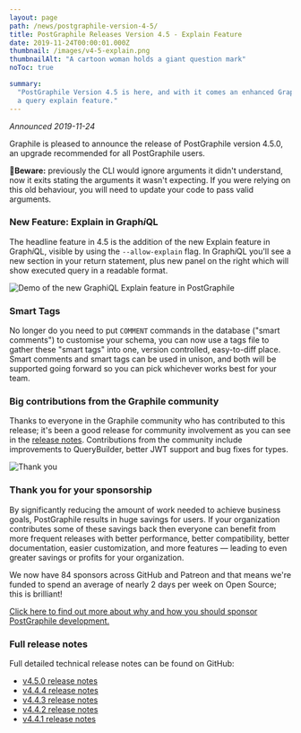 ```yaml
---
layout: page
path: /news/postgraphile-version-4-5/
title: PostGraphile Releases Version 4.5 - Explain Feature
date: 2019-11-24T00:00:01.000Z
thumbnail: /images/v4-5-explain.png
thumbnailAlt: "A cartoon woman holds a giant question mark"
noToc: true

summary:
  "PostGraphile Version 4.5 is here, and with it comes an enhanced GraphiQL with
  a query explain feature."
---
```


_Announced 2019-11-24_

<p class='intro'>
Graphile is pleased to announce the release of PostGraphile version 4.5.0, an upgrade recommended for all PostGraphile users.
</p>
<strong>🚨Beware:</strong> previously the CLI would ignore arguments it didn't understand, now it exits stating the arguments it wasn't expecting. If you were relying on this old behaviour, you will need to update your code to pass valid arguments.

### New Feature: Explain in Graph*i*QL

The headline feature in 4.5 is the addition of the new Explain feature in
Graph*i*QL, visible by using the `--allow-explain` flag. In Graph*i*QL you'll
see a new section in your return statement, plus new panel on the right which
will show executed query in a readable format.

<div class="tc">
<img alt="Demo of the new GraphiQL Explain feature in PostGraphile" src="/images/graphiqlexplainbutton.png" />
</div>

### Smart Tags

No longer do you need to put `COMMENT` commands in the database ("smart
comments") to customise your schema, you can now use a tags file to gather these
"smart tags" into one, version controlled, easy-to-diff place. Smart comments
and smart tags can be used in unison, and both will be supported going forward
so you can pick whichever works best for your team.

### Big contributions from the Graphile community

Thanks to everyone in the Graphile community who has contributed to this
release; it's been a good release for community involvement as you can see in
the
[release notes](https://github.com/graphile/postgraphile/releases/tag/v4.5.0).
Contributions from the community include improvements to QueryBuilder, better
JWT support and bug fixes for types.

<div class="tc">
<img alt="Thank you" src="/images/thanks.png" />
</div>

### Thank you for your sponsorship

By significantly reducing the amount of work needed to achieve business goals,
PostGraphile results in huge savings for users. If your organization contributes
some of these savings back then everyone can benefit from more frequent releases
with better performance, better compatibility, better documentation, easier
customization, and more features — leading to even greater savings or profits
for your organization.

We now have 84 sponsors across GitHub and Patreon and that means we're funded to
spend an average of nearly 2 days per week on Open Source; this is brilliant!

[Click here to find out more about why and how you should sponsor PostGraphile development.](/sponsor/)

### Full release notes

Full detailed technical release notes can be found on GitHub:

- [v4.5.0 release notes](https://github.com/graphile/postgraphile/releases/tag/v4.5.0)
- [v4.4.4 release notes](https://github.com/graphile/postgraphile/releases/tag/v4.4.4)
- [v4.4.3 release notes](https://github.com/graphile/postgraphile/releases/tag/v4.4.3)
- [v4.4.2 release notes](https://github.com/graphile/postgraphile/releases/tag/v4.4.2)
- [v4.4.1 release notes](https://github.com/graphile/postgraphile/releases/tag/v4.4.1)

